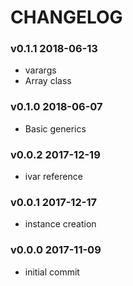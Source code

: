 # CHANGELOG

### v0.1.1 2018-06-13

- varargs
- Array class

### v0.1.0 2018-06-07

- Basic generics

### v0.0.2 2017-12-19

- ivar reference

### v0.0.1 2017-12-17

- instance creation

### v0.0.0 2017-11-09

- initial commit
